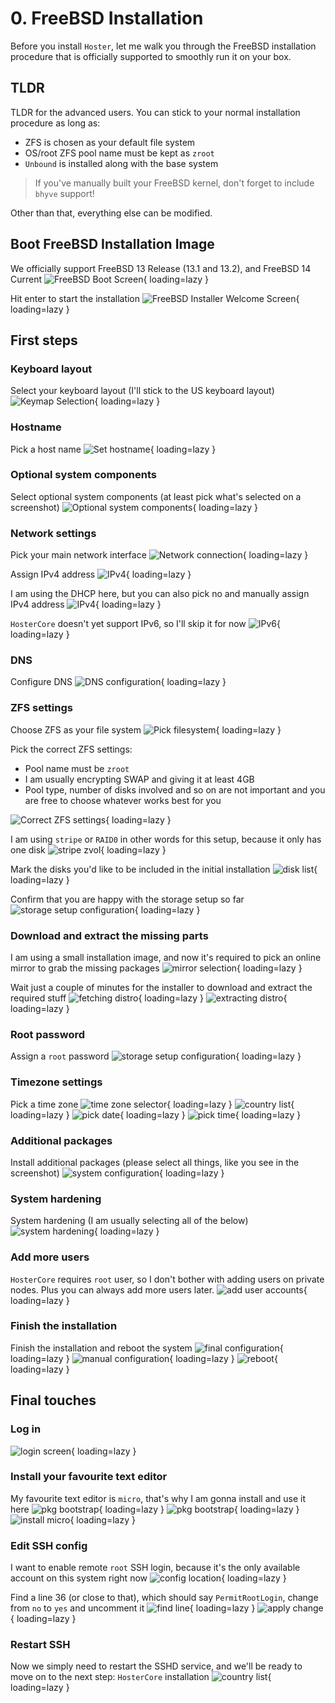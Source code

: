 # 0. FreeBSD Installation

Before you install `Hoster`, let me walk you through the FreeBSD installation procedure that is officially supported to smoothly run it on your box.

## TLDR

TLDR for the advanced users. You can stick to your normal installation procedure as long as:

* ZFS is chosen as your default file system
* OS/root ZFS pool name must be kept as `zroot`
* `Unbound` is installed along with the base system

> If you've manually built your FreeBSD kernel, don't forget to include `bhyve` support!

Other than that, everything else can be modified.

## Boot FreeBSD Installation Image

We officially support FreeBSD 13 Release (13.1 and 13.2), and FreeBSD 14 Current
![FreeBSD Boot Screen](./images/freebsd_installation_01.png){ loading=lazy }

Hit enter to start the installation
![FreeBSD Installer Welcome Screen](./images/freebsd_installation_02.png){ loading=lazy }

## First steps

### Keyboard layout

Select your keyboard layout (I'll stick to the US keyboard layout)
![Keymap Selection](./images/freebsd_installation_03.png){ loading=lazy }

### Hostname

Pick a host name
![Set hostname](./images/freebsd_installation_04.png){ loading=lazy }

### Optional system components

Select optional system components (at least pick what's selected on a screenshot)
![Optional system components](./images/freebsd_installation_05.png){ loading=lazy }

### Network settings

Pick your main network interface
![Network connection](./images/freebsd_installation_06.png){ loading=lazy }

Assign IPv4 address
![IPv4](./images/freebsd_installation_07.png){ loading=lazy }

I am using the DHCP here, but you can also pick no and manually assign IPv4 address
![IPv4](./images/freebsd_installation_08.png){ loading=lazy }

`HosterCore` doesn't yet support IPv6, so I'll skip it for now
![IPv6](./images/freebsd_installation_09.png){ loading=lazy }

### DNS

Configure DNS
![DNS configuration](./images/freebsd_installation_10.png){ loading=lazy }

### ZFS settings

Choose ZFS as your file system
![Pick filesystem](./images/freebsd_installation_11.png){ loading=lazy }

Pick the correct ZFS settings:

* Pool name must be `zroot`
* I am usually encrypting SWAP and giving it at least 4GB
* Pool type, number of disks involved and so on are not important and you are free to choose whatever works best for you

![Correct ZFS settings](./images/freebsd_installation_12.png){ loading=lazy }

I am using `stripe` or `RAID0` in other words for this setup, because it only has one disk
![stripe zvol](./images/freebsd_installation_13.png){ loading=lazy }

Mark the disks you'd like to be included in the initial installation
![disk list](./images/freebsd_installation_14.png){ loading=lazy }

Confirm that you are happy with the storage setup so far
![storage setup configuration](./images/freebsd_installation_15.png){ loading=lazy }

### Download and extract the missing parts

I am using a small installation image, and now it's required to pick an online mirror to grab the missing packages
![mirror selection](./images/freebsd_installation_16.png){ loading=lazy }

Wait just a couple of minutes for the installer to download and extract the required stuff
![fetching distro](./images/freebsd_installation_17.png){ loading=lazy }
![extracting distro](./images/freebsd_installation_18.png){ loading=lazy }

### Root password

Assign a `root` password
![storage setup configuration](./images/freebsd_installation_19.png){ loading=lazy }

### Timezone settings

Pick a time zone
![time zone selector](./images/freebsd_installation_20.png){ loading=lazy }
![country list](./images/freebsd_installation_21.png){ loading=lazy }
![pick date](./images/freebsd_installation_22.png){ loading=lazy }
![pick time](./images/freebsd_installation_23.png){ loading=lazy }

### Additional packages

Install additional packages (please select all things, like you see in the screenshot)
![system configuration](./images/freebsd_installation_24.png){ loading=lazy }

### System hardening

System hardening (I am usually selecting all of the below)
![system hardening](./images/freebsd_installation_25.png){ loading=lazy }

### Add more users

`HosterCore` requires `root` user, so I don't bother with adding users on private nodes. Plus you can always add more users later.
![add user accounts](./images/freebsd_installation_26.png){ loading=lazy }

### Finish the installation

Finish the installation and reboot the system
![final configuration](./images/freebsd_installation_27.png){ loading=lazy }
![manual configuration](./images/freebsd_installation_28.png){ loading=lazy }
![reboot](./images/freebsd_installation_29.png){ loading=lazy }

## Final touches

### Log in

![login screen](./images/freebsd_installation_30.png){ loading=lazy }

### Install your favourite text editor

My favourite text editor is `micro`, that's why I am gonna install and use it here
![pkg bootstrap](./images/freebsd_installation_31.png){ loading=lazy }
![pkg bootstrap](./images/freebsd_installation_32.png){ loading=lazy }
![install micro](./images/freebsd_installation_33.png){ loading=lazy }

### Edit SSH config

I want to enable remote `root` SSH login, because it's the only available account on this system right now
![config location](./images/freebsd_installation_34.png){ loading=lazy }

Find a line 36 (or close to that), which should say `PermitRootLogin`, change from `no` to `yes` and uncomment it
![find line](./images/freebsd_installation_35.png){ loading=lazy }
![apply change](./images/freebsd_installation_36.png){ loading=lazy }

### Restart SSH

Now we simply need to restart the SSHD service, and we'll be ready to move on to the next step: `HosterCore` installation
![country list](./images/freebsd_installation_37.png){ loading=lazy }

